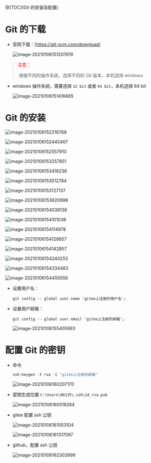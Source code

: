 @[TOC](Git 的安装及配置)

# Git 的下载

* 官网下载：[https://git-scm.com/download/

  ![image-20210106151207619](F:\LaGou\assets\image-20210106151207619.png)

> <font color="#f00">注意：</font>
>
> ​	根据不同的操作系统，选择不同的 Git 版本，本机选择 windows

* windows 操作系统，需要选择 `32 bit` 或者 `64 bit`，本机选择 64 bit

  ![image-20210106151416665](F:\LaGou\assets\image-20210106151416665.png)

# Git 的安装

![image-20210106152216768](F:\LaGou\assets\image-20210106152216768.png)



![image-20210106152445467](F:\LaGou\assets\image-20210106152445467.png)

![image-20210106152557910](F:\LaGou\assets\image-20210106152557910.png)

![image-20210106153257851](F:\LaGou\assets\image-20210106153257851.png)

![image-20210106153416236](F:\LaGou\assets\image-20210106153416236.png)

![image-20210106153512784](F:\LaGou\assets\image-20210106153512784.png)

![image-20210106153127137](F:\LaGou\assets\image-20210106153127137.png)

![image-20210106153620998](F:\LaGou\assets\image-20210106153620998.png)

![image-20210106154039136](F:\LaGou\assets\image-20210106154039136.png)

![image-20210106154101036](F:\LaGou\assets\image-20210106154101036.png)

![image-20210106154114978](F:\LaGou\assets\image-20210106154114978.png)

![image-20210106154126657](F:\LaGou\assets\image-20210106154126657.png)

![image-20210106154142857](F:\LaGou\assets\image-20210106154142857.png)

![image-20210106154240253](F:\LaGou\assets\image-20210106154240253.png)

![image-20210106154334483](F:\LaGou\assets\image-20210106154334483.png)

![image-20210106154450556](F:\LaGou\assets\image-20210106154450556.png)

* 设置用户名：

  ```git 
  git config -- global user.name 'gitee上注册的用户名';
  ```

* 设置用户邮箱：

  ```git
  git config -- global user.email 'gitee上注册的邮箱';
  ```

  ![image-20210106155405993](F:\LaGou\assets\image-20210106155405993.png)

# 配置 Git  的密钥

* 命令

  ```powershell
  ssh-keygen -t rsa -C "gitee上注册的邮箱"
  ```

  ![image-20210106160207170](F:\LaGou\assets\image-20210106160207170.png)

* 密钥生成位置 `C:\Users\86135\.ssh\id_rsa.pub`

  ![image-20210106160518284](F:\LaGou\assets\image-20210106160518284.png)

* gitee 配置 ssh 公钥

  ![image-20210106161053104](F:\LaGou\assets\image-20210106161053104.png)

  ![image-20210106161317097](F:\LaGou\assets\image-20210106161317097.png)

* github，配置 ssh 公钥

  ![image-20210106162303999](F:\LaGou\assets\image-20210106162303999.png)

